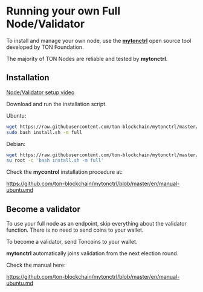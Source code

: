 # Running your own Full Node/Validator

To install and manage your own node, use the **[mytonctrl](https://github.com/ton-blockchain/mytonctrl)** open source tool developed by TON Foundation.

The majority of TON Nodes are reliable and tested by **mytonctrl**.

## Installation

[Node/Validator setup video](https://github.com/ton-blockchain/raw/master/nodes/setup_validator.mp4 ':include controls :type=video width=100% height=400px')

Download and run the installation script.

Ubuntu:
```bash
wget https://raw.githubusercontent.com/ton-blockchain/mytonctrl/master/scripts/install.sh
sudo bash install.sh -m full        
```

Debian:
```bash
wget https://raw.githubusercontent.com/ton-blockchain/mytonctrl/master/scripts/install.sh
su root -c 'bash install.sh -m full'
```

Check the **mycontrol** installation procedure at:

https://github.com/ton-blockchain/mytonctrl/blob/master/en/manual-ubuntu.md


## Become a validator

To use your full node as an endpoint, skip everything about the validator function. There is no need to send coins to your wallet.

To become a validator, send Toncoins to your wallet. 

**mytonctrl** automatically joins validation from the next election round.

Check the manual here:

https://github.com/ton-blockchain/mytonctrl/blob/master/en/manual-ubuntu.md
